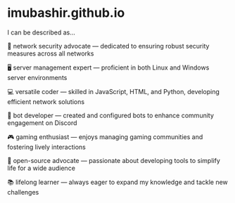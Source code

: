 # imubashir.github.io
I can be described as...

🔐 network security advocate — dedicated to ensuring robust security measures across all networks

🖥️ server management expert — proficient in both Linux and Windows server environments

💻 versatile coder — skilled in JavaScript, HTML, and Python, developing efficient network solutions

🤖 bot developer — created and configured bots to enhance community engagement on Discord

🎮 gaming enthusiast — enjoys managing gaming communities and fostering lively interactions

🤝 open-source advocate — passionate about developing tools to simplify life for a wide audience

📚 lifelong learner — always eager to expand my knowledge and tackle new challenges

